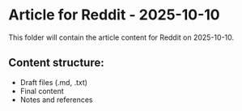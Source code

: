 # Article for Reddit - 2025-10-10

This folder will contain the article content for Reddit on 2025-10-10.

## Content structure:
- Draft files (.md, .txt)
- Final content
- Notes and references
